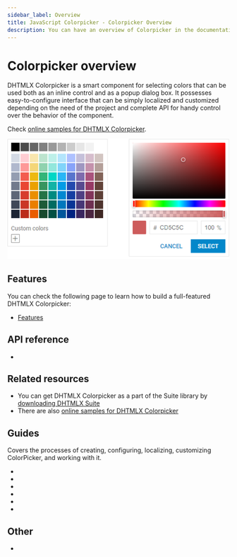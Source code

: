 ```yaml
---
sidebar_label: Overview
title: JavaScript Colorpicker - Colorpicker Overview 
description: You can have an overview of Colorpicker in the documentation of the DHTMLX JavaScript UI library. Browse developer guides and API reference, try out code examples and live demos, and download a free 30-day evaluation version of DHTMLX Suite 7.
---
```


# Colorpicker overview

DHTMLX Colorpicker is a smart component for selecting colors that can be used both as an inline control and as a popup dialog box. 
It possesses easy-to-configure interface that can be simply localized and customized depending on the need of the project and complete API for handy control over the behavior of the component. 

Check [online samples for DHTMLX Colorpicker](https://snippet.dhtmlx.com/all?text=%23colorpicker).

![DHTMLX Colorpicker](../assets/colorpicker/colorpicker_front.png)

## Features

You can check the following page to learn how to build a full-featured DHTMLX Colorpicker:

- [Features](colorpicker/features.md)

## API reference

- [](api/api_overview.md)

## Related resources

- You can get DHTMLX Colorpicker as a part of the Suite library by [downloading DHTMLX Suite](https://dhtmlx.com/docs/products/dhtmlxSuite/download.shtml)
- There are also [online samples for DHTMLX Colorpicker](https://snippet.dhtmlx.com/all?text=%23colorpicker)  

## Guides

Covers the processes of creating, configuring, localizing, customizing ColorPicker, and working with it.

- [](how_to_start.md)
- [](configuration.md)
- [](localizing_colorpicker.md)
- [](manipulating_colorpicker.md)
- [](customization.md)
- [](handling_events.md)

## Other

- [](../migration.md)
